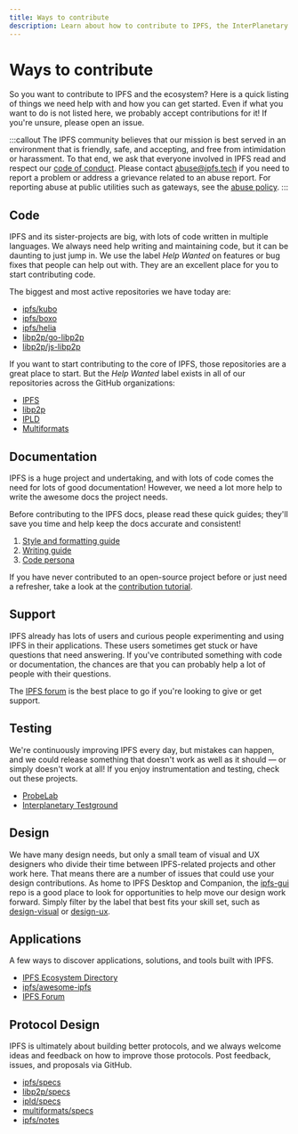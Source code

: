 ```yaml
---
title: Ways to contribute
description: Learn about how to contribute to IPFS, the InterPlanetary File System.
---
```


# Ways to contribute

So you want to contribute to IPFS and the ecosystem? Here is a quick listing of things we need help with and how you can get started. Even if what you want to do is not listed here, we probably accept contributions for it! If you're unsure, please open an issue.

:::callout
The IPFS community believes that our mission is best served in an environment that is friendly, safe, and accepting, and free from intimidation or harassment. To that end, we ask that everyone involved in IPFS read and respect our [code of conduct](https://github.com/ipfs/community/blob/master/code-of-conduct.md). Please contact [abuse@ipfs.tech](mailto:abuse@ipfs.tech) if you need to report a problem or address a grievance related to an abuse report. For reporting abuse at public utilities such as gateways, see the [abuse policy](https://about.ipfs.io/#reporting-abuse).
:::

## Code

IPFS and its sister-projects are big, with lots of code written in multiple languages. We always need help writing and maintaining code, but it can be daunting to just jump in. We use the label _Help Wanted_ on features or bug fixes that people can help out with. They are an excellent place for you to start contributing code.

The biggest and most active repositories we have today are:

- [ipfs/kubo](https://github.com/ipfs/kubo)
- [ipfs/boxo](https://github.com/ipfs/boxo)
- [ipfs/helia](https://github.com/ipfs/helia)
- [libp2p/go-libp2p](https://github.com/libp2p/go-libp2p)
- [libp2p/js-libp2p](https://github.com/libp2p/js-libp2p)

If you want to start contributing to the core of IPFS, those repositories are a great place to start. But the _Help Wanted_ label exists in all of our repositories across the GitHub organizations:

- [IPFS](https://github.com/ipfs)
- [libp2p](https://github.com/libp2p)
- [IPLD](https://github.com/libp2p)
- [Multiformats](https://github.com/multiformats)

## Documentation

IPFS is a huge project and undertaking, and with lots of code comes the need for lots of good documentation! However, we need a lot more help to write the awesome docs the project needs.

Before contributing to the IPFS docs, please read these quick guides; they'll save you time and help keep the docs accurate and consistent!

1. [Style and formatting guide](grammar-formatting-and-style.md)
2. [Writing guide](writing-guide.md)
3. [Code persona](code-persona.md)

If you have never contributed to an open-source project before or just need a refresher, take a look at the [contribution tutorial](contribution-tutorial.md).

## Support

IPFS already has lots of users and curious people experimenting and using IPFS in their applications. These users sometimes get stuck or have questions that need answering. If you've contributed something with code or documentation, the chances are that you can probably help a lot of people with their questions.

The [IPFS forum](https://discuss.ipfs.tech/) is the best place to go if you're looking to give or get support.

## Testing

We're continuously improving IPFS every day, but mistakes can happen, and we could release something that doesn't work as well as it should — or simply doesn't work at all! If you enjoy instrumentation and testing, check out these projects.

- [ProbeLab](https://probelab.io/)
- [Interplanetary Testground](https://github.com/testground/testground)

## Design

We have many design needs, but only a small team of visual and UX designers who divide their time between IPFS-related projects and other work here. That means there are a number of issues that could use your design contributions. As home to IPFS Desktop and Companion, the [ipfs-gui](https://github.com/ipfs/ipfs-gui) repo is a good place to look for opportunities to help move our design work forward. Simply filter by the label that best fits your skill set, such as [design-visual](https://github.com/ipfs/ipfs-gui/issues?q=is%3Aissue+is%3Aopen+label%3Atopic/design-visual) or [design-ux](https://github.com/ipfs/ipfs-gui/issues?q=is%3Aissue+is%3Aopen+label%3Atopic/design-ux).

## Applications

A few ways to discover applications, solutions, and tools built with IPFS.

- [IPFS Ecosystem Directory](https://ecosystem.ipfs.tech/)
- [ipfs/awesome-ipfs](https://github.com/ipfs/awesome-ipfs)
- [IPFS Forum](https://discuss.ipfs.tech/)

## Protocol Design

IPFS is ultimately about building better protocols, and we always welcome ideas and feedback on how to improve those protocols. Post feedback, issues, and proposals via GitHub.

- [ipfs/specs](https://github.com/ipfs/specs)
- [libp2p/specs](https://github.com/libp2p/specs)
- [ipld/specs](https://github.com/ipld/specs)
- [multiformats/specs](https://github.com/multiformats/specs)
- [ipfs/notes](https://github.com/ipfs/notes)
